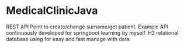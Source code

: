 # MedicalClinicJava
REST API 
Point to create/change surname/get patient.
Example API continuously developed for springboot learning by myself.
H2 relational database using for easy and fast manage with data.

